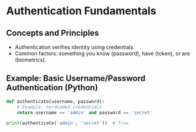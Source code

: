 # Authentication Fundamentals

## Concepts and Principles
- Authentication verifies identity using credentials.
- Common factors: something you know (password), have (token), or are (biometrics).

## Example: Basic Username/Password Authentication (Python)
```python
def authenticate(username, password):
    # Example: hardcoded credentials
    return username == 'admin' and password == 'secret'

print(authenticate('admin', 'secret'))  # True
```
